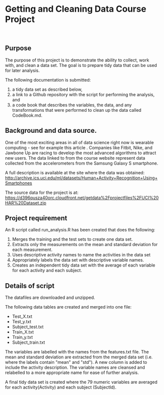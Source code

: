 # Getting and Cleaning Data Course Project
 
## Purpose
The purpose of this project is to demonstrate the ability to collect, work with, and clean a data set. The goal is to prepare tidy 
data that can be used for later analysis.  

The following documentation is submitted: 
1) a tidy data set as described below, 
2) a link to a Github repository with the script for performing the analysis, and 
3) a code book that describes the variables, the data, and any transformations that were performed to clean up the data called CodeBook.md.

## Background and data source.
One of the most exciting areas in all of data science right now is wearable computing - see for example this article . 
Companies like Fitbit, Nike, and Jawbone Up are racing to develop the most advanced algorithms to attract new users. 
The data linked to from the course website represent data collected from the accelerometers from the Samsung Galaxy S smartphone. 

A full description is available at the site where the data was obtained:
http://archive.ics.uci.edu/ml/datasets/Human+Activity+Recognition+Using+Smartphones 

The source data for the project is at:
https://d396qusza40orc.cloudfront.net/getdata%2Fprojectfiles%2FUCI%20HAR%20Dataset.zip 

## Project requirement
An R script called run_analysis.R has been created that does the following: 
1. Merges the training and the test sets to create one data set.
2. Extracts only the measurements on the mean and standard deviation for each measurement. 
3. Uses descriptive activity names to name the activities in the data set
4. Appropriately labels the data set with descriptive variable names. 
5. Creates an independent tidy data set with the average of each variable for each activity and each subject.

## Details of script
The datafiles are downloaded and unzipped.

The following data tables are created and merged into one file:
- Test_X.txt
- Test_y.txt
- Subject_test.txt
- Train_X.txt
- Train_y.txt
- Subject_train.txt

The variables are labelled with the names from the features.txt file. The mean and standard deviation are extracted from the 
merged data set (i.e. where the labels contain "mean" and "std"). A new column is added to include the activity description. 
The variable names are cleansed and relabelled to a more appropriate name for ease of further analysis.

A final tidy data set is created where the 79 numeric variables are averaged for each activity(Activity) and each subject (SubjectId).
